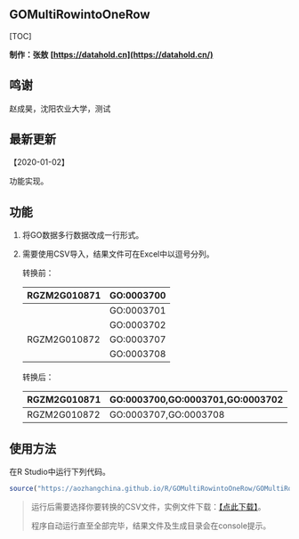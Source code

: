 ## GOMultiRowintoOneRow

[TOC]

**制作：张敖** **[https://datahold.cn](https://datahold.cn/)** 

## 鸣谢

赵成昊，沈阳农业大学，测试

## 最新更新

【2020-01-02】

功能实现。

## 功能

1. 将GO数据多行数据改成一行形式。

2. 需要使用CSV导入，结果文件可在Excel中以逗号分列。

   转换前：

   | RGZM2G010871 | GO:0003700 |
   | ------------ | ---------- |
   |              | GO:0003701 |
   |              | GO:0003702 |
   | RGZM2G010872 | GO:0003707 |
   |              | GO:0003708 |

   转换后：
   
   | RGZM2G010871 | GO:0003700,GO:0003701,GO:0003702 |
   | ------------ | -------------------------------- |
   | RGZM2G010872 | GO:0003707,GO:0003708            |

## 使用方法

在R Studio中运行下列代码。

```r
source("https://aozhangchina.github.io/R/GOMultiRowintoOneRow/GOMultiRowintoOneRow.r")   # 加载程序文件，需要联网
```

> 运行后需要选择你要转换的CSV文件，实例文件下载：[【点此下载】](https://github.com/aozhangchina/aozhangchina.github.io/tree/master/R/GOMultiRowintoOneRow/test.csv)。
>
> 程序自动运行直至全部完毕，结果文件及生成目录会在console提示。
>

